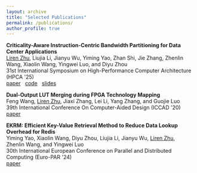 ```yaml
---
layout: archive
title: "Selected Publications"
permalink: /publications/
author_profile: true
---
```

<!---
\* denotes equal contribution
-->

**Criticality-Aware Instruction-Centric Bandwidth Partitioning for Data Center Applications** \
<ins>Liren Zhu</ins>, Liujia Li, Jianyu Wu, Yiming Yao, Zhan Shi, Jie Zhang, Zhenlin Wang, Xiaolin Wang, Yingwei Luo, and Diyu Zhou \
31st International Symposium on High-Performance Computer Architecture (HPCA '25) \
<i class="fas fa-file-pdf" aria-hidden="true"></i> [paper](/files/Pivot-HPCA25.pdf)
&nbsp; <i class="fab fa-github"></i> [code](https://github.com/TELOS-syslab/Pivot) 
&nbsp; <i class="fas fa-file-powerpoint"></i> [slides](/files/Pivot-HPCA25.pptx)


**Dual-Output LUT Merging during FPGA Technology Mapping** \
Feng Wang, <ins>Liren Zhu</ins>, Jiaxi Zhang, Lei Li, Yang Zhang, and Guojie Luo \
39th International Conference On Computer-Aided Design (ICCAD '20) \
<i class="fas fa-file-pdf" aria-hidden="true"></i> [paper](/files/ICCAD20.pdf)

**EKRM: Efficient Key-Value Retrieval Method to Reduce Data Lookup Overhead for Redis** \
Yiming Yao, Xiaolin Wang, Diyu Zhou, Liujia Li, Jianyu Wu, <ins>Liren Zhu</ins>, Zhenlin Wang, and Yingwei Luo \
30th International European Conference on Parallel and Distributed Computing (Euro-PAR '24) \
<i class="fas fa-file-pdf" aria-hidden="true"></i> [paper](/files/EURO-PAR24.pdf)




